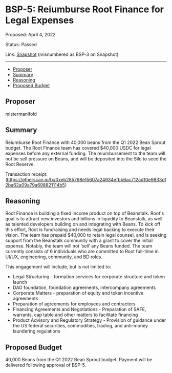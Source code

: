 # BSP-5: Reiumburse Root Finance for Legal Expenses

Proposed: April 4, 2022

Status: Passed

Link: [Snapshot](https://snapshot.org/#/beanstalkfarms.eth/proposal/0xb15f73b10890fa9bb2e2373c233e20fab247558346dd27cb7ac3588f9d3cf7c2) (misnumbered as BSP-3 on Snapshot)

---

- [Proposer](#proposer)
- [Summary](#summary)
- [Reasoning](#reasoning)
- [Proposed Budget](#proposed-budget)

## Proposer

mistermanifold

## Summary

Reiumburse Root Finance with 40,000 beans from the Q1 2022 Bean Sprout budget. The Root Finance team has covered $40,000 USDC for legal expenses before any external funding. The reiumbursement to the team will not be sell pressure on Beans, and will be deposited into the Silo to seed the Root Reserve.

Transaction receipt: (https://etherscan.io/tx/0xeb285798e15607a24934efbb6ac712ad10e9833df2ba62a09a79a698821114b5)

## Reasoning

Root Finance is building a fixed income product on top of Beanstalk. Root's goal is to attract new investors and billions in liquidity to Beanstalk, as well as talented developers building on and integrating with Beans. To kick off this effort, Root is fundraising and needs legal backing to execute their vision. The team has prepaid $40,000 to retain legal counsel, and is seeking support from the Beanstalk community with a grant to cover the initial expense. Notably, the team will not ‘sell’ any Beans funded. The team currently consists of 6 individuals who are committed to Root full-time in UI/UX, engineering, community, and BD roles.

This engagement will include, but is not limited to:

- Legal Structuring - formation services for corporate structure and token launch
- DAO foundation, foundation agreements, intercompany agreements
- Corporate Matters - preparation of equity and token incentive agreements
- Preparation of agreements for employees and contractors
- Financing Agreements and Negotiations - Preparation of SAFE, warrants, cap table and other matters to facilitate financing
- Product Advisory and Regulatory Strategy - Provision of guidance under the US federal securities, commodities, trading, and anti-money laundering regulations

## Proposed Budget

40,000 Beans from the Q1 2022 Bean Sprout budget. Payment will be delivered following approval of BSP-5.
